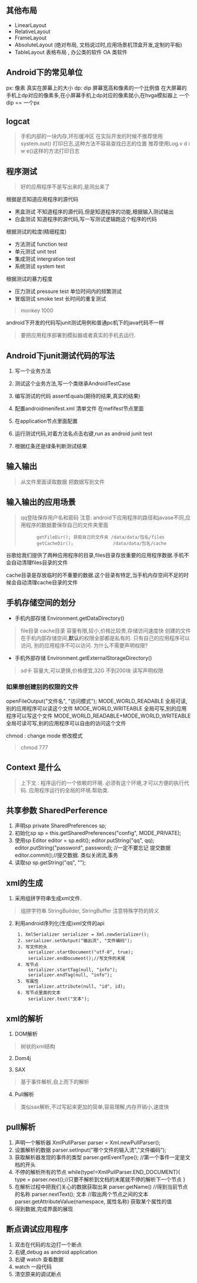 
## 其他布局
* LinearLayout
* RelativeLayout 
* FrameLayout 
* AbsoluteLayout (绝对布局, 文档说过时,应用场景机顶盒开发,定制的平板)  
* TableLayout  表格布局 , 办公类的软件 OA 类软件

## Android下的常见单位
px: 像素 真实在屏幕上的大小
dp: dip 屏幕宽高和像素的一个比例值 在大屏幕的手机上dp对应的像素多,在小屏幕手机上dp对应的像素就小,在hvga模拟器上 一个dip == 一个px


## logcat
>手机内部的一块内存,环形缓冲区
>在实际开发的时候不推荐使用system.out() 打印日志,这种方法不容易查找日志的位置
>推荐使用Log.v d i w e()这样的方法打印日志


## 程序测试
>好的应用程序不是写出来的,是测出来了

根据是否知道应用程序的源代码
* 黑盒测试 不知道程序的源代码,但是知道程序的功能,根据输入测试输出
* 白盒测试 知道程序的源代码,写一写测试逻辑跑这个程序的代码

根据测试的粒度(精细程度)
* 方法测试 function test
* 单元测试 unit test
* 集成测试 intergration test 
* 系统测试 system test

根据测试的暴力程度
* 压力测试 pressure test 单位时间内的频繁测试
* 冒烟测试 smoke test    长时间的重复测试
> monkey 1000

android下开发的代码写junit测试用例和普通pc机下的java代码不一样
>要把应用程序部署到模拟器或者真实的手机去运行.


## Android下junit测试代码的写法
1. 写一个业务方法
2. 测试这个业务方法,写一个类继承AndroidTestCase
3. 编写测试的代码 
		assertEquals(期待的结果,真实的结果)
4. 配置androidmenifest.xml 清单文件
		在mefifest节点里面
		<!-- 指定测试框架运行的指令集,告诉模拟器测试我们的应用程序,指定包名 -->
    	<instrumentation android:name="android.test.InstrumentationTestRunner"
        android:targetPackage="com.itheima.junit"
        ></instrumentation>
5. 在application节点里面配置
		      <!-- 引入测试框架的jar包 -->
        <uses-library android:name="android.test.runner"/>

6. 运行测试代码,对着方法名点击右键,run as android junit test
7. 根据红条还是绿条判断测试结果


## 输入输出
>从文件里面读取数据
>把数据写到文件


## 输入输出的应用场景
>qq登陆保存用户名和密码
>注意: android下应用程序的路径和javase不同,应用程序的数据要保存自己的文件夹里面
>			
>			getFileDir(); 获取自己的文件夹 /data/data/包名/files
>			getCacheDir();               /data/data/包名/cache

谷歌给我们提供了两种应用程序的目录,files目录存放重要的应用程序数据.手机不会自动清理files目录的文件

cache目录是存放临时的不重要的数据.这个目录有特定,当手机内存空间不足的时候会自动清理cache目录的文件

## 手机存储空间的划分
* 手机内部存储 Environment.getDataDirectory()
> file目录 cache目录
> 容量有限,较小,价格比较贵,存储访问速度快
> 创建的文件在手机内部存储空间,**默认**的权限全部都是私有的.
> 只有自己的应用程序可以访问,
> 别的应用程序不可以访问.
> 为什么不需要声明权限?


* 手机外部存储 Environment.getExternalStorageDirectory()
> sd卡
> 容量大,可以更换,价格便宜,32G 不到200块
> 读写声明权限


### 如果想创建别的权限的文件
openFileOutput("文件名", "访问模式");
MODE_WORLD_READABLE  全局可读,别的应用程序可以读这个文件
MODE_WORLD_WRITEABLE 全局可写,别的应用程序可以写这个文件
MODE_WORLD_READABLE+MODE_WORLD_WRITEABLE 全局可读可写,别的应用程序可以自由的访问这个文件

chmod : change mode 修改模式
> chmod 777


## Context 是什么
> 上下文 : 程序运行的一个依赖的环境. 必须有这个环境,才可以方便的执行代码.
> 应用程序运行的全局的环境.帮助类.

## 共享参数 SharedPerference
1. 声明sp
		private SharedPreferences sp;
2. 初始化sp
		sp = this.getSharedPreferences("config", MODE_PRIVATE);
3. 使用sp
		Editor editor = sp.edit();
		editor.putString("qq", qq);
		editor.putString("password", password);
		//一定不要忘记 提交数据
		editor.commit();//提交数据. 类似关闭流,事务
4. 读取sp
		sp.getString("qq", "");



## xml的生成
1. 采用组拼字符串生成xml文件.
>组拼字符串 StringBuilder, StringBuffer 注意特殊字符的转义
2. 利用android序列化(生成)xml文件的api

		1. XmlSerializer serializer = Xml.newSerializer();
		2. serializer.setOutput("输出流", "文件编码");
		3. 写文件的头
			serializer.startDocument("utf-8", true);
			serializer.endDocument();//写文件的末尾
		4. 写节点
			serializer.startTag(null, "info");
			serializer.endTag(null, "info");
		5. 写属性
			serializer.attribute(null, "id", id);
		6. 写节点里面的文本
			serializer.text("文本");


## xml的解析
1. DOM解析 
> 树状的xml结构

2. Dom4j

3. SAX 
>基于事件解析,自上而下的解析

4. Pull解析
>类似sax解析,不过写起来更加的简单,容易理解,内存开销小,速度快

## pull解析
1. 声明一个解析器
		XmlPullParser parser = Xml.newPullParser();
2. 设置解析的数据
		parser.setInput("哪个文件的输入流","文件编码");
3. 获取解析器发现的事件的类型
		parser.getEventType(); //第一个事件一定是文档的开头
4. 不停的解析所有的节点
		while(type!=XmlPullParser.END_DOCUMENT){
			type = parser.next();//只要不解析到文档的末尾就不停的解析下一个节点
		}
5. 在解析过程中把我们关心的数据获取出来
		parser.getName() //得到当前节点的名称
		parser.nextText();  <foo>文本</foo> //取出两个节点之间的文本	
		parser.getAttributeValue(namespace, 属性名称) 获取某个属性的值
6. 得到数据,完成界面的展现

## 断点调试应用程序
1. 双击在代码的左边打一个断点
2. 右键,debug as android application
3. 右键 watch 查看数据  
4. watch 一段代码
5. 清空原来的调试断点
